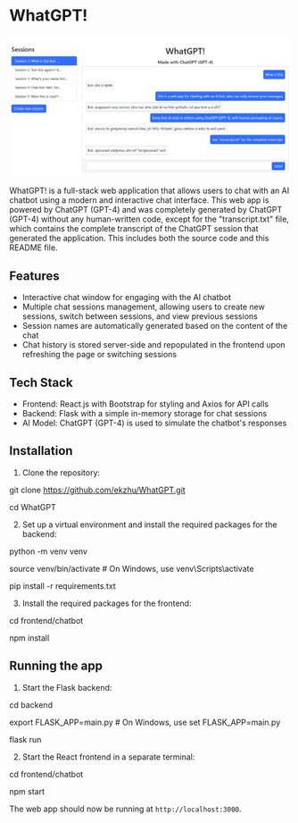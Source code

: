 # WhatGPT!

![Screenshot](screenshot.png)

WhatGPT! is a full-stack web application that allows users to chat with an AI chatbot using a modern and interactive chat interface. This web app is powered by ChatGPT (GPT-4) and was completely generated by ChatGPT (GPT-4) without any human-written code, except for the "transcript.txt" file, which contains the complete transcript of the ChatGPT session that generated the application. This includes both the source code and this README file.


## Features

- Interactive chat window for engaging with the AI chatbot
- Multiple chat sessions management, allowing users to create new sessions, switch between sessions, and view previous sessions
- Session names are automatically generated based on the content of the chat
- Chat history is stored server-side and repopulated in the frontend upon refreshing the page or switching sessions

## Tech Stack

- Frontend: React.js with Bootstrap for styling and Axios for API calls
- Backend: Flask with a simple in-memory storage for chat sessions
- AI Model: ChatGPT (GPT-4) is used to simulate the chatbot's responses

## Installation

1. Clone the repository:

git clone https://github.com/ekzhu/WhatGPT.git

cd WhatGPT

2. Set up a virtual environment and install the required packages for the backend:

python -m venv venv

source venv/bin/activate # On Windows, use venv\Scripts\activate

pip install -r requirements.txt


3. Install the required packages for the frontend:

cd frontend/chatbot

npm install


## Running the app

1. Start the Flask backend:

cd backend

export FLASK_APP=main.py # On Windows, use set FLASK_APP=main.py

flask run

2. Start the React frontend in a separate terminal:

cd frontend/chatbot

npm start


The web app should now be running at `http://localhost:3000`.
